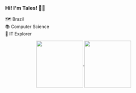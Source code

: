 ### Hi! I'm Tales! 👋🏼

🗺 Brazil<br>
📚 Computer Science<br>
🚀 IT Explorer
<div align="center">
<a href="https://github.com/talesricr">
  <img align="center" height="150em" src="https://github-readme-stats.vercel.app/api/top-langs/?username=talesricr&layout=compact&theme=radical""/>
</a>
<a href="https://github.com/talesricr">
  <img align="center" height="150em" src="https://github-readme-stats.vercel.app/api?username=talesricr&show_icons=true&theme=radical&count_private=true&hide=issues,stars&include_all_commits=true"/>
</a></div>

